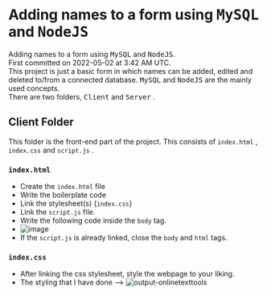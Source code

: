 # Adding names to a form using <kbd>MySQL</kbd> and <kbd>NodeJS</kbd>
Adding names to a form using <kbd>MySQL</kbd> and <kbd>NodeJS</kbd>. <br>
First committed on 2022-05-02 at 3:42 AM UTC. <br>
This project is just a basic form in which names can be added, edited and deleted to/from a connected database. <kbd>MySQL</kbd> and <kbd>NodeJS</kbd> are the mainly used concepts. <br>
There are two folders, <kbd>Client</kbd> and <kbd>Server</kbd> .

## Client Folder
This folder is the front-end part of the project. This consists of <code>index.html</code> , <code>index.css</code> and <code>script.js</code> .

### <code>index.html</code>
- Create the <code>index.html</code> file
- Write the boilerplate code
- Link the stylesheet(s) {<code>index.css</code>}
- Link the <code>script.js</code> file.
- Write the following code inside the <code>body</code> tag. 
- ![image](https://user-images.githubusercontent.com/74101541/166186094-ab81479f-04ba-41fa-ad71-8ff45631a199.png)
- If the <code>script.js</code> is already linked, close the <code>body</code> and <code>html</code> tags.

### <code>index.css</code>
- After linking the css stylesheet, style the webpage to your liking.
- The styling that I have done --> ![output-onlinetexttools](https://user-images.githubusercontent.com/74101541/166186859-1e7df313-b3cf-4568-bb01-9034121496bf.png)
